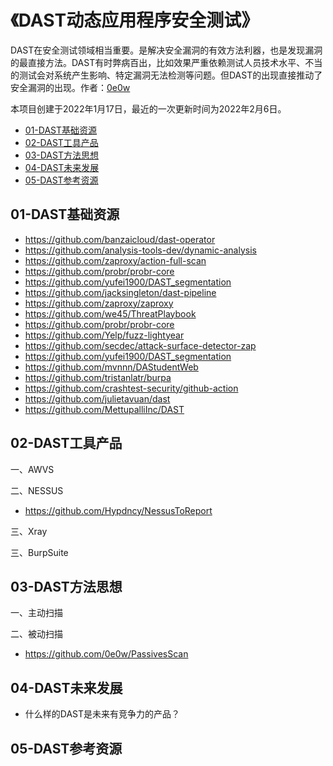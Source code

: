 # 《DAST动态应用程序安全测试》
DAST在安全测试领域相当重要。是解决安全漏洞的有效方法利器，也是发现漏洞的最直接方法。DAST有时弊病百出，比如效果严重依赖测试人员技术水平、不当的测试会对系统产生影响、特定漏洞无法检测等问题。但DAST的出现直接推动了安全漏洞的出现。作者：[0e0w](https://github.com/0e0w)

本项目创建于2022年1月17日，最近的一次更新时间为2022年2月6日。

- [01-DAST基础资源](https://github.com/ASTTeam/DAST#01-dast%E5%9F%BA%E7%A1%80%E8%B5%84%E6%BA%90)
- [02-DAST工具产品](https://github.com/ASTTeam/DAST#02-dast%E5%B7%A5%E5%85%B7%E4%BA%A7%E5%93%81)
- [03-DAST方法思想](https://github.com/ASTTeam/DAST#03-dast%E6%96%B9%E6%B3%95%E6%80%9D%E6%83%B3)
- [04-DAST未来发展](https://github.com/ASTTeam/DAST#04-dast%E6%9C%AA%E6%9D%A5%E5%8F%91%E5%B1%95)
- [05-DAST参考资源](https://github.com/ASTTeam/DAST#05-dast%E5%8F%82%E8%80%83%E8%B5%84%E6%BA%90)

## 01-DAST基础资源

- https://github.com/banzaicloud/dast-operator
- https://github.com/analysis-tools-dev/dynamic-analysis
- https://github.com/zaproxy/action-full-scan
- https://github.com/probr/probr-core
- https://github.com/yufei1900/DAST_segmentation
- https://github.com/jacksingleton/dast-pipeline
- https://github.com/zaproxy/zaproxy
- https://github.com/we45/ThreatPlaybook
- https://github.com/probr/probr-core
- https://github.com/Yelp/fuzz-lightyear
- https://github.com/secdec/attack-surface-detector-zap
- https://github.com/yufei1900/DAST_segmentation
- https://github.com/mvnnn/DAStudentWeb
- https://github.com/tristanlatr/burpa
- https://github.com/crashtest-security/github-action
- https://github.com/julietavuan/dast
- https://github.com/MettupalliInc/DAST

## 02-DAST工具产品

一、AWVS

二、NESSUS
- https://github.com/Hypdncy/NessusToReport

三、Xray

三、BurpSuite

## 03-DAST方法思想

一、主动扫描

二、被动扫描

- https://github.com/0e0w/PassivesScan

## 04-DAST未来发展

- 什么样的DAST是未来有竞争力的产品？

## 05-DAST参考资源